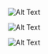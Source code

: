 ![Alt Text](images/Screenshot2024-03-23055657.png)


![Alt Text](images/Screenshot2024-03-23055716.png)



![Alt Text](images\Screenshot2024-03-23055727.png)
